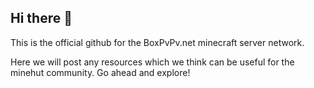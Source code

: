 ## Hi there 👋

This is the official github for the BoxPvPv.net minecraft server network.

Here we will post any resources which we think can be useful for the minehut community.
Go ahead and explore!
